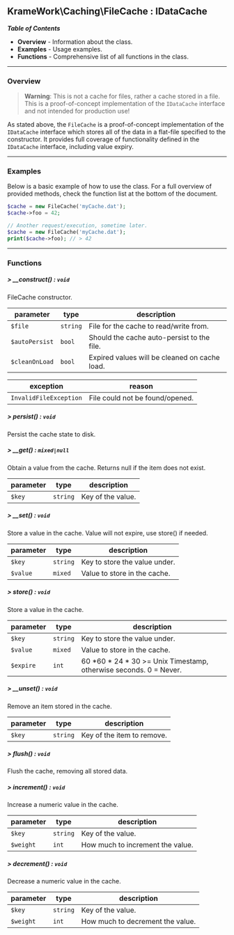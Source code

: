 ## KrameWork\Caching\FileCache : IDataCache

***Table of Contents***
* **Overview** - Information about the class.
* **Examples** - Usage examples.
* **Functions** - Comprehensive list of all functions in the class.

___
### Overview
> **Warning**: This is not a cache for files, rather a cache stored in a file. This is a proof-of-concept implementation of the `IDataCache` interface and not intended for production use!

As stated above, the `FileCache` is a proof-of-concept implementation of the `IDataCache` interface which stores all of the data in a flat-file specified to the constructor. It provides full coverage of functionality defined in the `IDataCache` interface, including value expiry.

___
### Examples
Below is a basic example of how to use the class. For a full overview of provided methods, check the function list at the bottom of the document.
```php
$cache = new FileCache('myCache.dat');
$cache->foo = 42;

// Another request/execution, sometime later.
$cache = new FileCache('myCache.dat');
print($cache->foo); // > 42
```
___
### Functions
##### > __construct() : `void`
FileCache constructor.

parameter | type | description
--- | --- | ---
`$file` | `string` | File for the cache to read/write from.
`$autoPersist` | `bool` | Should the cache auto-persist to the file.
`$cleanOnLoad` | `bool` | Expired values will be cleaned on cache load.

exception | reason
--- | ---
`InvalidFileException` | File could not be found/opened.

##### > persist() : `void`
Persist the cache state to disk.

##### > __get() : `mixed|null`
Obtain a value from the cache. Returns null if the item does not exist.

parameter | type | description
--- | --- | ---
`$key` | `string` | Key of the value.

##### > __set() : `void`
Store a value in the cache. Value will not expire, use store() if needed.

parameter | type | description
--- | --- | ---
`$key` | `string` | Key to store the value under.
`$value` | `mixed` | Value to store in the cache.

##### > store() : `void`
Store a value in the cache.

parameter | type | description
--- | --- | ---
`$key` | `string` | Key to store the value under.
`$value` | `mixed` | Value to store in the cache.
`$expire` | `int` | 60 *60 * 24 * 30 >= Unix Timestamp, otherwise seconds. 0 = Never.

##### > __unset() : `void`
Remove an item stored in the cache.

parameter | type | description
--- | --- | ---
`$key` | `string` | Key of the item to remove.

##### > flush() : `void`
Flush the cache, removing all stored data.

##### > increment() : `void`
Increase a numeric value in the cache.

parameter | type | description
--- | --- | ---
`$key` | `string` | Key of the value.
`$weight` | `int` | How much to increment the value.

##### > decrement() : `void`
Decrease a numeric value in the cache.

parameter | type | description
--- | --- | ---
`$key` | `string` | Key of the value.
`$weight` | `int` | How much to decrement the value.

